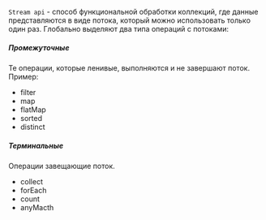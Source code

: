 `Stream api` - способ функциональной обработки коллекций, где данные представляются в виде потока, который можно использовать только один раз. 
Глобально выделяют два типа операций с потоками:
##### Промежуточные
Те операции, которые ленивые, выполняются и не завершают поток. Пример:
- filter
- map
- flatMap
- sorted
- distinct
##### Терминальные 
Операции завещающие поток. 
- collect
- forEach
- count
- anyMacth